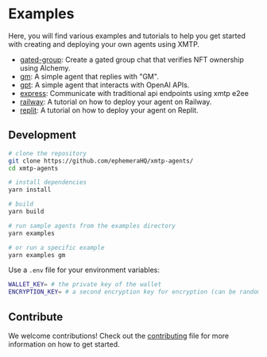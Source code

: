 # Examples

Here, you will find various examples and tutorials to help you get started with creating and deploying your own agents using XMTP.

- [gated-group](/examples/gated-group/): Create a gated group chat that verifies NFT ownership using Alchemy.
- [gm](/examples/gm/): A simple agent that replies with "GM".
- [gpt](/examples/gpt): A simple agent that interacts with OpenAI APIs.
- [express](/examples/express/): Communicate with traditional api endpoints using xmtp e2ee
- [railway](/examples/railway/): A tutorial on how to deploy your agent on Railway.
- [replit](/examples/replit/): A tutorial on how to deploy your agent on Replit.

## Development

```bash
# clone the repository
git clone https://github.com/ephemeraHQ/xmtp-agents/
cd xmtp-agents

# install dependencies
yarn install

# build
yarn build

# run sample agents from the examples directory
yarn examples

# or run a specific example
yarn examples gm
```

Use a `.env` file for your environment variables:

```bash
WALLET_KEY= # the private key of the wallet
ENCRYPTION_KEY= # a second encryption key for encryption (can be random)
```

## Contribute

We welcome contributions! Check out the [contributing](CONTRIBUTING.md) file for more information on how to get started.
